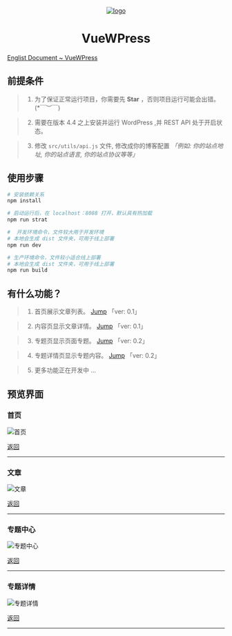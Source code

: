<a href="http://www.darlang.com" align="center">

![logo](./src/assets/images/logo.png)

</a>
<center>

# **VueWPress**

</center>

[Englist Document ~ VueWPress](./README.md)


## 前提条件
> 1. 为了保证正常运行项目，你需要先 **Star** ，否则项目运行可能会出错。 (*￣︶￣)

> 2. 需要在版本 4.4 之上安装并运行 WordPress ,并 REST API 处于开启状态。

> 3. 修改 `src/utils/api.js` 文件, 修改成你的博客配置  *「例如: 你的站点地址, 你的站点语言, 你的站点协议等等」*


## 使用步骤

``` bash
# 安装依赖关系
npm install

# 启动运行后，在 localhost：8088 打开，默认具有热加载
npm run strat

#  开发环境命令，文件较大用于开发环境
# 本地会生成 dist 文件夹，可用于线上部署
npm run dev

# 生产环境命令，文件较小适合线上部署
# 本地会生成 dist 文件夹，可用于线上部署
npm run build
```

## 有什么功能？
> 1. 首页展示文章列表。 [Jump](#首页) 「ver: 0.1」

> 2. 内容页显示文章详情。 [Jump](#文章) 「ver: 0.1」

> 3. 专题页显示页面专题。 [Jump](#专题中心) 「ver: 0.2」

> 4. 专题详情页显示专题内容。 [Jump](#专题详情) 「ver: 0.2」

> 5. 更多功能正在开发中 ...

## 预览界面
### 首页
![首页](./src/assets/previews/home.png)

[返回](#vuewpress)

---

### 文章
![文章](./src/assets/previews/article.png)

[返回](#vuewpress)

---

### 专题中心
![专题中心](./src/assets/previews/topic.png)

[返回](#vuewpress)

---

### 专题详情
![专题详情](./src/assets/previews/page.png)

[返回](#vuewpress)

---
